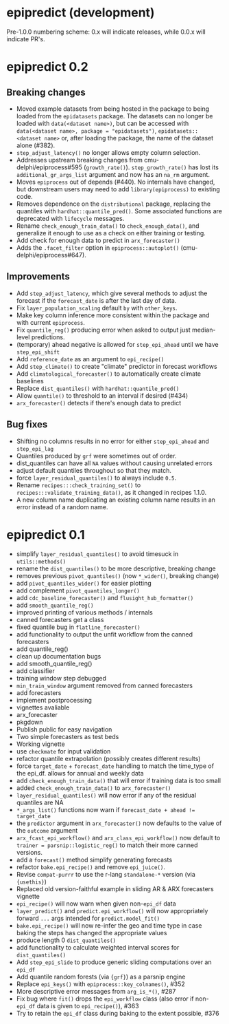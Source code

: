 # epipredict (development)

Pre-1.0.0 numbering scheme: 0.x will indicate releases, while 0.0.x will indicate PR's.

# epipredict 0.2

## Breaking changes

- Moved example datasets from being hosted in the package to being loaded
  from the `epidatasets` package. The datasets can no longer be loaded with
  `data(<dataset name>)`, but can be accessed with
  `data(<dataset name>, package = "epidatasets")`, `epidatasets::<dataset name>`
  or, after loading the package, the name of the dataset alone (#382).
- `step_adjust_latency()` no longer allows empty column selection.
- Addresses upstream breaking changes from cmu-delphi/epiprocess#595 (`growth_rate()`). 
  `step_growth_rate()` has lost its `additional_gr_args_list` argument and now
  has an `na_rm` argument.
- Moves `epiprocess` out of depends (#440). No internals have changed, but downstream
  users may need to add `library(epiprocess)` to existing code.
- Removes dependence on the `distributional` package, replacing the quantiles 
  with `hardhat::quantile_pred()`. Some associated functions are deprecated with
  `lifecycle` messages.
- Rename `check_enough_train_data()` to `check_enough_data()`, and generalize it
  enough to use as a check on either training or testing.
- Add check for enough data to predict in `arx_forecaster()`
- Adds the `.facet_filter` option in `epiprocess::autoplot()` (cmu-delphi/epiprocess#647).

## Improvements

- Add `step_adjust_latency`, which give several methods to adjust the forecast if the `forecast_date` is after the last day of data.
- Fix `layer_population_scaling` default `by` with `other_keys`.
- Make key column inference more consistent within the package and with current `epiprocess`.
- Fix `quantile_reg()` producing error when asked to output just median-level predictions.
- (temporary) ahead negative is allowed for `step_epi_ahead` until we have `step_epi_shift`
- Add `reference_date` as an argument to `epi_recipe()`
- Add `step_climate()` to create "climate" predictor in forecast workflows
- Add `climatological_forecaster()` to automatically create climate baselines
- Replace `dist_quantiles()` with `hardhat::quantile_pred()`
- Allow `quantile()` to threshold to an interval if desired (#434)
- `arx_forecaster()` detects if there's enough data to predict

## Bug fixes

- Shifting no columns results in no error for either `step_epi_ahead` and `step_epi_lag`
- Quantiles produced by `grf` were sometimes out of order.
- dist_quantiles can have all `NA` values without causing unrelated errors
- adjust default quantiles throughout so that they match.
- force `layer_residual_quantiles()` to always include `0.5`.
- Rename `recipes:::check_training_set()` to `recipes:::validate_training_data()`, as it changed in recipes 1.1.0.
- A new column name duplicating an existing column name results in an error instead of a random name.

# epipredict 0.1

- simplify `layer_residual_quantiles()` to avoid timesuck in `utils::methods()`
- rename the `dist_quantiles()` to be more descriptive, breaking change
- removes previous `pivot_quantiles()` (now `*_wider()`, breaking change)
- add `pivot_quantiles_wider()` for easier plotting
- add complement `pivot_quantiles_longer()`
- add `cdc_baseline_forecaster()` and `flusight_hub_formatter()`
- add `smooth_quantile_reg()`
- improved printing of various methods / internals
- canned forecasters get a class
- fixed quantile bug in `flatline_forecaster()`
- add functionality to output the unfit workflow from the canned forecasters
- add quantile_reg()
- clean up documentation bugs
- add smooth_quantile_reg()
- add classifier
- training window step debugged
- `min_train_window` argument removed from canned forecasters
- add forecasters
- implement postprocessing
- vignettes avaliable
- arx_forecaster
- pkgdown
- Publish public for easy navigation
- Two simple forecasters as test beds
- Working vignette
- use `checkmate` for input validation
- refactor quantile extrapolation (possibly creates different results)
- force `target_date` + `forecast_date` handling to match the time_type of the
  epi_df. allows for annual and weekly data
- add `check_enough_train_data()` that will error if training data is too small
- added `check_enough_train_data()` to `arx_forecaster()`
- `layer_residual_quantiles()` will now error if any of the residual quantiles
  are NA
- `*_args_list()` functions now warn if `forecast_date + ahead != target_date`
- the `predictor` argument in `arx_forecaster()` now defaults to the value of
  the `outcome` argument
- `arx_fcast_epi_workflow()` and `arx_class_epi_workflow()` now default to
  `trainer = parsnip::logistic_reg()` to match their more canned versions.
- add a `forecast()` method simplify generating forecasts
- refactor `bake.epi_recipe()` and remove `epi_juice()`.
- Revise `compat-purrr` to use the r-lang `standalone-*` version (via
  `{usethis}`)
- Replaced old version-faithful example in sliding AR & ARX forecasters vignette
- `epi_recipe()` will now warn when given non-`epi_df` data
- `layer_predict()` and `predict.epi_workflow()` will now appropriately forward
  `...` args intended for `predict.model_fit()`
- `bake.epi_recipe()` will now re-infer the geo and time type in case baking the
  steps has changed the appropriate values
- produce length 0 `dist_quantiles()`
- add functionality to calculate weighted interval scores for `dist_quantiles()`
- Add `step_epi_slide` to produce generic sliding computations over an `epi_df`
- Add quantile random forests (via `{grf}`) as a parsnip engine
- Replace `epi_keys()` with `epiprocess::key_colnames()`, #352
- More descriptive error messages from `arg_is_*()`, #287
- Fix bug where `fit()` drops the `epi_workflow` class (also error if
  non-`epi_df` data is given to `epi_recipe()`), #363
- Try to retain the `epi_df` class during baking to the extent possible, #376
